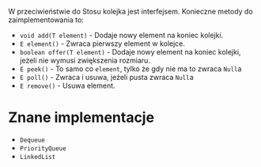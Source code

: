 W przeciwieństwie do Stosu kolejka jest interfejsem. Konieczne metody do zaimplementowania to:
- `void add(T element)` - Dodaje nowy element na koniec kolejki.
- `E element()` - Zwraca pierwszy element w kolejce.
- `boolean offer(T element)` - Dodaje nowy element na koniec kolejki, jeżeli nie wymusi zwiększenia rozmiaru.
- `E peek()` - To samo co `element`, tylko że gdy nie ma to zwraca `Null`a
- `E poll()` - Zwraca i usuwa, jeżeli pusta zwraca `Null`a
- `E remove()` - Usuwa element.
# Znane implementacje
- `Dequeue`
- `PriorityQueue`
- `LinkedList`